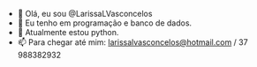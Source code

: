 - 👋 Olá, eu sou @LarissaLVasconcelos
- 👀 Eu tenho em programação e banco de dados.
- 🌱 Atualmente estou python.
- 📫 Para chegar até mim: larissalvasconcelos@hotmail.com / 37 988382932

